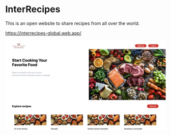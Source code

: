 # InterRecipes
This is an open website to share recipes from all over the world.


https://interrecipes-global.web.app/

![InterRecipes](front/public/Screenshot.png)

